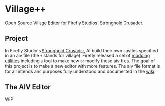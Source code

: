 # Village++

Open Source Village Editor for Firefly Studios' Stronghold Crusader.

## Project

In Firefly Studio's [Stronghold Crusader](https://fireflyworlds.com/games/strongholdcrusader/), AI build their own castles specified in an aiv file (the v stands for village). Firefly released a set of [modding utilities](https://stronghold.heavengames.com/cgi-bin/forum/display.cgi?action=ct&f=4,3820,,10) including a tool to make new or modify these aiv files. The goal of this project is to make a new editor with more features. The aiv file format is for all intends and purposes fully understood and documented in the [wiki](https://github.com/J-T-de/Villagepp/wiki).

## The AIV Editor

WIP